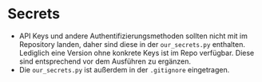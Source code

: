 # Secrets

- API Keys und andere Authentifizierungsmethoden sollten nicht mit im Repository landen, daher sind diese in der `our_secrets.py` enthalten. Lediglich eine Version ohne konkrete Keys ist im Repo verfügbar. Diese sind entsprechend vor dem Ausführen zu ergänzen.
- Die `our_secrets.py` ist außerdem in der `.gitignore` eingetragen.

